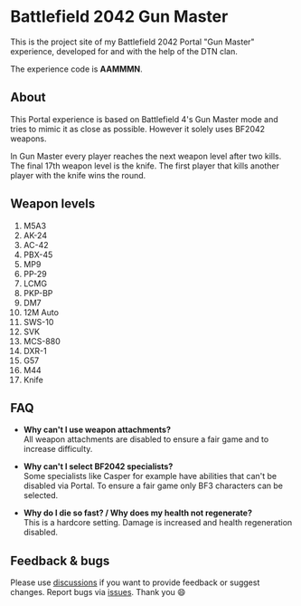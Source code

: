# Battlefield 2042 Gun Master

This is the project site of my Battlefield 2042 Portal "Gun Master" experience, developed for and with the help of the DTN clan.

The experience code is **AAMMMN**.

## About

This Portal experience is based on Battlefield 4's Gun Master mode and tries to mimic it as close as possible. However it solely uses BF2042 weapons.

In Gun Master every player reaches the next weapon level after two kills. The final 17th weapon level is the knife. The first player that kills another player with the knife wins the round.

## Weapon levels

1. M5A3
2. AK-24
3. AC-42
4. PBX-45
5. MP9
6. PP-29
7. LCMG
8. PKP-BP
9. DM7
10. 12M Auto
11. SWS-10
12. SVK
13. MCS-880
14. DXR-1
15. G57
16. M44
17. Knife

## FAQ

* **Why can't I use weapon attachments?**  
  All weapon attachments are disabled to ensure a fair game and to increase difficulty.

* **Why can't I select BF2042 specialists?**  
  Some specialists like Casper for example have abilities that can't be disabled via Portal. To ensure a fair game only BF3 characters can be selected.

* **Why do I die so fast? / Why does my health not regenerate?**  
  This is a hardcore setting. Damage is increased and health regeneration disabled.

## Feedback & bugs

Please use [discussions](https://github.com/svenjacobs/bf2042-portal-gun-master/discussions) if you want to provide feedback or suggest changes. Report bugs via [issues](https://github.com/svenjacobs/bf2042-portal-gun-master/issues). Thank you 😄
